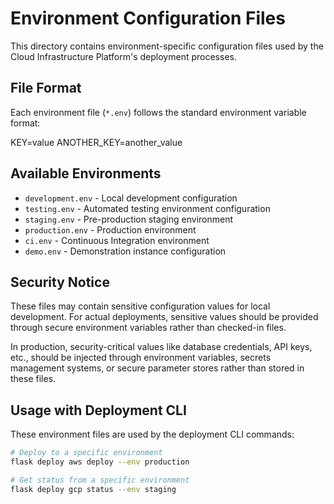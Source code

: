 # Environment Configuration Files

This directory contains environment-specific configuration files used by the Cloud Infrastructure Platform's deployment processes.

## File Format

Each environment file (`*.env`) follows the standard environment variable format:

KEY=value ANOTHER_KEY=another_value

## Available Environments

- `development.env` - Local development configuration
- `testing.env` - Automated testing environment configuration
- `staging.env` - Pre-production staging environment
- `production.env` - Production environment
- `ci.env` - Continuous Integration environment
- `demo.env` - Demonstration instance configuration

## Security Notice

These files may contain sensitive configuration values for local development.
For actual deployments, sensitive values should be provided through secure environment
variables rather than checked-in files.

In production, security-critical values like database credentials, API keys, etc., should be injected
through environment variables, secrets management systems, or secure parameter stores rather than
stored in these files.

## Usage with Deployment CLI

These environment files are used by the deployment CLI commands:

```bash
# Deploy to a specific environment
flask deploy aws deploy --env production

# Get status from a specific environment
flask deploy gcp status --env staging